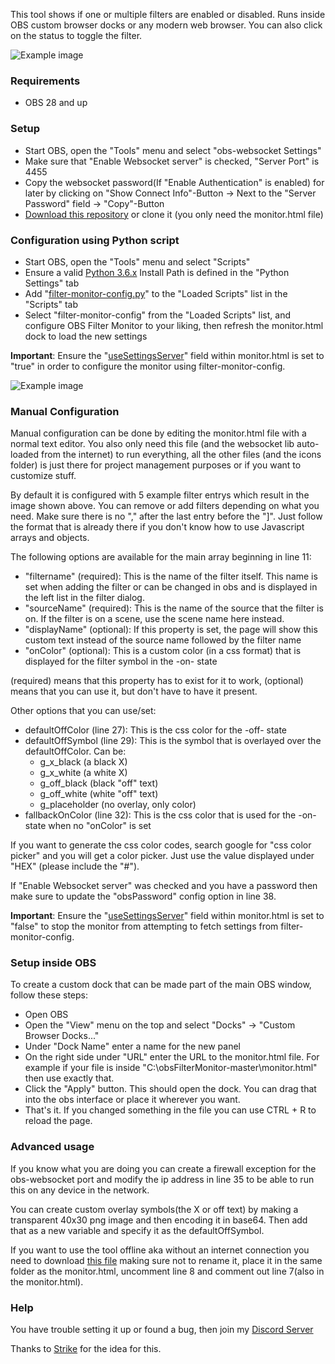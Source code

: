 This tool shows if one or multiple filters are enabled or disabled. Runs inside OBS custom browser docks or any modern web browser. You can also click on the status to toggle the filter.

![Example image](https://cdn.lebaston100.de/git/obsfiltermonitor/example1.jpg)

### Requirements

- OBS 28 and up

### Setup

- Start OBS, open the "Tools" menu and select "obs-websocket Settings"
- Make sure that "Enable Websocket server" is checked, "Server Port" is 4455
- Copy the websocket password(If "Enable Authentication" is enabled) for later by clicking on "Show Connect Info"-Button -> Next to the "Server Password" field -> "Copy"-Button
- [Download this repository](https://github.com/lebaston100/obsFilterMonitor/archive/master.zip) or clone it (you only need the monitor.html file)

### Configuration using Python script

- Start OBS, open the "Tools" menu and select "Scripts"
- Ensure a valid [Python 3.6.x](https://www.python.org/downloads/) Install Path is defined in the "Python Settings" tab
- Add "[filter-monitor-config.py](./filter-monitor-config.py)" to the "Loaded Scripts" list in the "Scripts" tab
- Select "filter-monitor-config" from the "Loaded Scripts" list, and configure OBS Filter Monitor to your liking, then refresh the monitor.html dock to load the new settings

**Important**: Ensure the "[useSettingsServer](./monitor.html#L45)" field within monitor.html is set to "true" in order to configure the monitor using filter-monitor-config.

[Comment]: <> (Temporary image link)
![Example image](https://private-user-images.githubusercontent.com/102550532/314358838-c2916662-ee9d-4064-9446-c46bd6d6bd76.png?jwt=eyJhbGciOiJIUzI1NiIsInR5cCI6IkpXVCJ9.eyJpc3MiOiJnaXRodWIuY29tIiwiYXVkIjoicmF3LmdpdGh1YnVzZXJjb250ZW50LmNvbSIsImtleSI6ImtleTUiLCJleHAiOjE3MzA4NTEyMjQsIm5iZiI6MTczMDg1MDkyNCwicGF0aCI6Ii8xMDI1NTA1MzIvMzE0MzU4ODM4LWMyOTE2NjYyLWVlOWQtNDA2NC05NDQ2LWM0NmJkNmQ2YmQ3Ni5wbmc_WC1BbXotQWxnb3JpdGhtPUFXUzQtSE1BQy1TSEEyNTYmWC1BbXotQ3JlZGVudGlhbD1BS0lBVkNPRFlMU0E1M1BRSzRaQSUyRjIwMjQxMTA1JTJGdXMtZWFzdC0xJTJGczMlMkZhd3M0X3JlcXVlc3QmWC1BbXotRGF0ZT0yMDI0MTEwNVQyMzU1MjRaJlgtQW16LUV4cGlyZXM9MzAwJlgtQW16LVNpZ25hdHVyZT1kMDRmYmM4NWMxN2Q2MWQ2NGY4OWEyMjRiMWVlYTZmMjRhMzEwZjQ3ZjBiMjk3MWM3NTBhOWQxN2EyMGFlOTk4JlgtQW16LVNpZ25lZEhlYWRlcnM9aG9zdCJ9.gSP0iZmCQ-sOjlSyQQfMt3Pi1WgAPjBA-Z4zF5ouUW8.jpg) 


### Manual Configuration

Manual configuration can be done by editing the monitor.html file with a normal text editor. You also only need this file (and the websocket lib auto-loaded from the internet) to run everything, all the other files (and the icons folder) is just there for project management purposes or if you want to customize stuff.

By default it is configured with 5 example filter entrys which result in the image shown above. You can remove or add filters depending on what you need. Make sure there is no "," after the last entry before the "]". Just follow the format that is already there if you don't know how to use Javascript arrays and objects.

The following options are available for the main array beginning in line 11:
- "filtername" (required): This is the name of the filter itself. This name is set when adding the filter or can be changed in obs and is displayed in the left list in the filter dialog.
- "sourceName" (required): This is the name of the source that the filter is on. If the filter is on a scene, use the scene name here instead.
- "displayName" (optional): If this property is set, the page will show this custom text instead of the source name followed by the filter name
- "onColor" (optional): This is a custom color (in a css format) that is displayed for the filter symbol in the -on- state

(required) means that this property has to exist for it to work, (optional) means that you can use it, but don't have to have it present.

Other options that you can use/set:
- defaultOffColor (line 27): This is the css color for the -off- state
- defaultOffSymbol (line 29): This is the symbol that is overlayed over the defaultOffColor. Can be:
	- g_x_black (a black X)
	- g_x_white (a white X)
	- g_off_black (black "off" text)
	- g_off_white (white "off" text)
	- g_placeholder (no overlay, only color)
- fallbackOnColor (line 32): This is the css color that is used for the -on- state when no "onColor" is set

If you want to generate the css color codes, search google for "css color picker" and you will get a color picker. Just use the value displayed under "HEX" (please include the "#").

If "Enable Websocket server" was checked and you have a password then make sure to update the "obsPassword" config option in line 38.

**Important**: Ensure the "[useSettingsServer](./monitor.html#L45)" field within monitor.html is set to "false" to stop the monitor from attempting to fetch settings from filter-monitor-config.

### Setup inside OBS

To create a custom dock that can be made part of the main OBS window, follow these steps:
- Open OBS
- Open the "View" menu on the top and select "Docks" -> "Custom Browser Docks..."
- Under "Dock Name" enter a name for the new panel
- On the right side under "URL" enter the URL to the monitor.html file. For example if your file is inside "C:\obsFilterMonitor-master\monitor.html" then use exactly that.
- Click the "Apply" button. This should open the dock. You can drag that into the obs interface or place it wherever you want.
- That's it. If you changed something in the file you can use CTRL + R to reload the page.

### Advanced usage

If you know what you are doing you can create a firewall exception for the obs-websocket port and modify the ip address in line 35 to be able to run this on any device in the network.

You can create custom overlay symbols(the X or off text) by making a transparent 40x30 png image and then encoding it in base64. Then add that as a new variable and specify it as the defaultOffSymbol.

If you want to use the tool offline aka without an internet connection you need to download [this file](https://cdn.jsdelivr.net/npm/obs-websocket-js@5.0.1/dist/obs-ws.min.js) making sure not to rename it, place it in the same folder as the monitor.html, uncomment line 8 and comment out line 7(also in the monitor.html).

### Help

You have trouble setting it up or found a bug, then join my [Discord Server](https://discord.gg/PCYQJwX)

Thanks to [Strike](https://www.twitch.tv/strike) for the idea for this.
